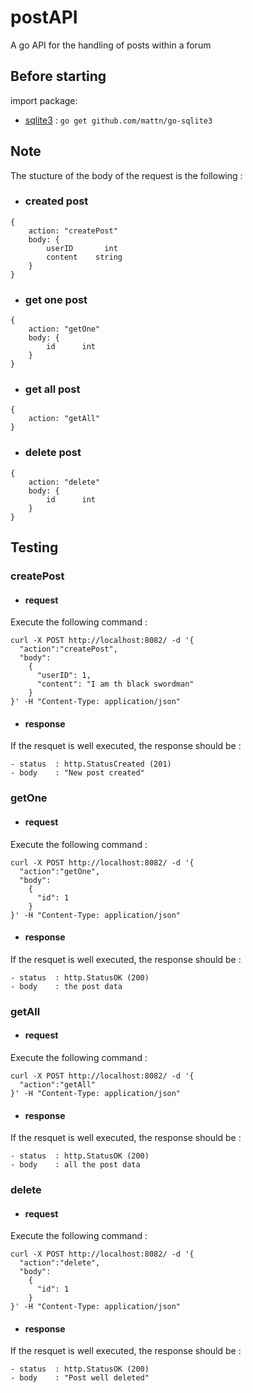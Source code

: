 # postAPI
A go API for the handling of posts within a forum

## Before starting
import package: 
- [sqlite3](github.com/mattn/go-sqlite3) : `go get github.com/mattn/go-sqlite3`

## Note
The stucture of the body of the request is the following :
- ### created post
```
{
    action: "createPost"
    body: {
	    userID       int   
	    content    string
    }
}
```

- ### get one post
```
{
    action: "getOne"
    body: {
	    id      int
    }
}
```

- ### get all post
```
{
    action: "getAll"
}
```

- ### delete post
```
{
    action: "delete"
    body: {
	    id      int
    }
}
```

## Testing
### createPost
- #### request
Execute the following command :
```
curl -X POST http://localhost:8082/ -d '{
  "action":"createPost", 
  "body": 
    { 
      "userID": 1,
      "content": "I am th black swordman"
    }
}' -H "Content-Type: application/json"
```
- #### response
If the resquet is well executed, the response should be :
```
- status  : http.StatusCreated (201)
- body    : "New post created"
```

### getOne
- #### request
Execute the following command :
```
curl -X POST http://localhost:8082/ -d '{
  "action":"getOne", 
  "body": 
    { 
      "id": 1
    }
}' -H "Content-Type: application/json"
```
- #### response
If the resquet is well executed, the response should be :
```
- status  : http.StatusOK (200)
- body    : the post data
```

### getAll
- #### request
Execute the following command :
```
curl -X POST http://localhost:8082/ -d '{
  "action":"getAll"
}' -H "Content-Type: application/json"
```
- #### response
If the resquet is well executed, the response should be :
```
- status  : http.StatusOK (200)
- body    : all the post data
```

### delete
- #### request
Execute the following command :
```
curl -X POST http://localhost:8082/ -d '{
  "action":"delete", 
  "body": 
    { 
      "id": 1
    }
}' -H "Content-Type: application/json"
```
- #### response
If the resquet is well executed, the response should be :
```
- status  : http.StatusOK (200)
- body    : "Post well deleted"
